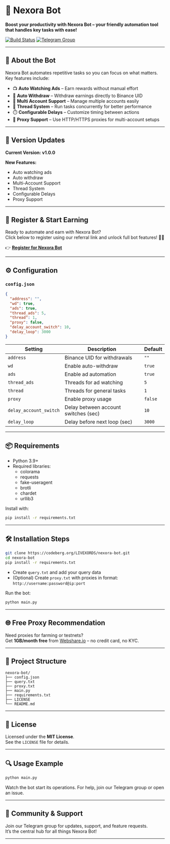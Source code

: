 # 🤖 Nexora Bot

**Boost your productivity with Nexora Bot – your friendly automation tool that handles key tasks with ease!**

[![Build Status](https://img.shields.io/badge/build-passed-brightgreen)](https://codeberg.org/livexords/ddai-bot/actions)
[![Telegram Group](https://img.shields.io/badge/Telegram-Join%20Group-2CA5E0?logo=telegram&style=flat)](https://t.me/livexordsscript)

---

## 🚀 About the Bot

Nexora Bot automates repetitive tasks so you can focus on what matters. Key features include:

- 📺 **Auto Watching Ads** – Earn rewards without manual effort  
- 💸 **Auto Withdraw** – Withdraw earnings directly to Binance UID  
- 👥 **Multi Account Support** – Manage multiple accounts easily  
- 🧵 **Thread System** – Run tasks concurrently for better performance  
- ⏱️ **Configurable Delays** – Customize timing between actions  
- 🔌 **Proxy Support** – Use HTTP/HTTPS proxies for multi-account setups

---

## 🌟 Version Updates

**Current Version: v1.0.0**

**New Features:**

- Auto watching ads  
- Auto withdraw  
- Multi-Account Support  
- Thread System  
- Configurable Delays  
- Proxy Support

---

## 📝 Register & Start Earning

Ready to automate and earn with Nexora Bot?  
Click below to register using our referral link and unlock full bot features! 🚀💸

👉 [**Register for Nexora Bot**](https://t.me/Nexora_UK_bot?startapp=6173601862)

---

## ⚙️ Configuration

### `config.json`

```json
{
  "address": "",
  "wd": true,
  "ads": true,
  "thread_ads": 5,
  "thread": 1,
  "proxy": false,
  "delay_account_switch": 10,
  "delay_loop": 3000
}
```

| Setting               | Description                                 | Default |
|----------------------|---------------------------------------------|---------|
| `address`            | Binance UID for withdrawals                 | `""`    |
| `wd`                 | Enable auto-withdraw                        | `true`  |
| `ads`                | Enable ad automation                        | `true`  |
| `thread_ads`         | Threads for ad watching                     | `5`     |
| `thread`             | Threads for general tasks                   | `1`     |
| `proxy`              | Enable proxy usage                          | `false` |
| `delay_account_switch` | Delay between account switches (sec)     | `10`    |
| `delay_loop`         | Delay before next loop (sec)                | `3000`  |

---

## 📦 Requirements

- Python 3.9+
- Required libraries:
  - colorama
  - requests
  - fake-useragent
  - brotli
  - chardet
  - urllib3

Install with:

```bash
pip install -r requirements.txt
```

---

## 🛠️ Installation Steps

```bash
git clone https://codeberg.org/LIVEXORDS/nexora-bot.git
cd nexora-bot
pip install -r requirements.txt
```

- Create `query.txt` and add your query data  
- (Optional) Create `proxy.txt` with proxies in format:  
  `http://username:password@ip:port`

Run the bot:

```bash
python main.py
```

---

## 🌐 Free Proxy Recommendation

Need proxies for farming or testnets?  
Get **1GB/month free** from [Webshare.io](https://www.webshare.io/?referral_code=k8udyiwp88n0) – no credit card, no KYC.

---

## 📁 Project Structure

```
nexora-bot/
├── config.json
├── query.txt
├── proxy.txt
├── main.py
├── requirements.txt
├── LICENSE
└── README.md
```

---



## 📖 License

Licensed under the **MIT License**.  
See the `LICENSE` file for details.

---

## 🔍 Usage Example

```bash
python main.py
```

Watch the bot start its operations. For help, join our Telegram group or open an issue.

---

## 📣 Community & Support

Join our Telegram group for updates, support, and feature requests.  
It’s the central hub for all things Nexora Bot!

---
```
